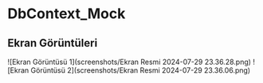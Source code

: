 # DbContext_Mock

## Ekran Görüntüleri

![Ekran Görüntüsü 1](screenshots/Ekran Resmi 2024-07-29 23.36.28.png)
![Ekran Görüntüsü 2](screenshots/Ekran Resmi 2024-07-29 23.36.06.png)
